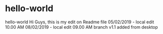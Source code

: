 # hello-world
hello-world
Hi Guys, this is my edit on Readme file 
05/02/2019 - local edit 
10.00 AM
08/02/2019 - local edit 
09.00 AM
branch v1.1
added from desktop
